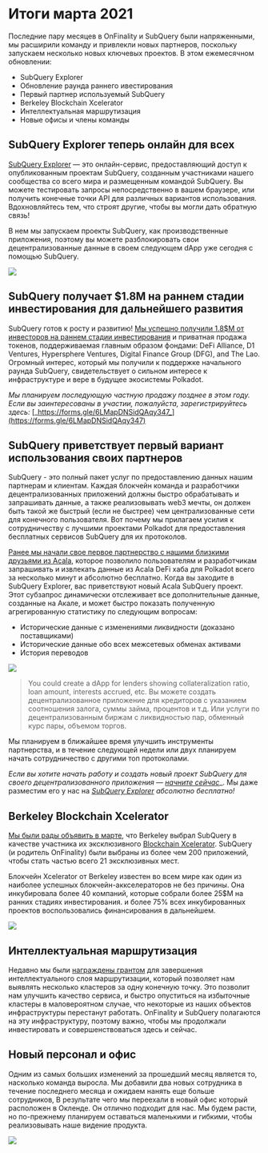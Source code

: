 # Итоги марта 2021

Последние пару месяцев в OnFinality и SubQuery были напряженными, мы расширили команду и привлекли новых партнеров, поскольку запускаем несколько новых ключевых проектов. В этом ежемесячном обновлении:

-   SubQuery Explorer
-   Обновление раунда раннего ивестирования
-   Первый партнер используемый SubQuery
-   Berkeley Blockchain Xcelerator
-   Интеллектуальная маршрутизация
-   Новые офисы и члены команды

## SubQuery Explorer теперь онлайн для всех

[SubQuery Explorer](https://explorer.subquery.network/) — это онлайн-сервис, предоставляющий доступ к опубликованным проектам SubQuery, созданным участниками нашего сообщества со всего мира и размещенным командой SubQuery. Вы можете тестировать запросы непосредственно в вашем браузере, или получить конечные точки API для различных вариантов использования. Вдохновляйтесь тем, что строят другие, чтобы вы могли дать обратную связь!

В нем мы запускаем проекты SubQuery, как производственные приложения, поэтому вы можете разблокировать свои децентрализованные данные в своем следующем dApp уже сегодня с помощью SubQuery.


![](https://miro.medium.com/max/1400/1*GE-Y6XKNOkj_MKY4ZuM5oQ.png)

## **SubQuery получает $1.8M на раннем стадии инвестирования для дальнейшего развития**

SubQuery готов к росту и развитию! [Мы успешно получили 1.8$M от инвесторов на раннем стадии инвестирования](https://subquery.medium.com/subquery-raises-1-8m-seed-round-for-future-expansion-3348c1f2a931) и приватная продажа токенов, поддерживаемая главным образом фондами: DeFi Alliance, D1 Ventures, Hypersphere Ventures, Digital Finance Group (DFG), and The Lao. Огромный интерес, который мы получили к поддержке начального раунда SubQuery, свидетельствует о сильном интересе к инфраструктуре и вере в будущее экосистемы Polkadot.

_Мы планируем последующую частную продажу позднее в этом году. Если вы заинтересованы в участии, пожалуйста, зарегистрируйтесь здесь:_ [_https://forms.gle/6LMapDNSidQAqy347_](https://forms.gle/6LMapDNSidQAqy347)

## **SubQuery приветствует первый вариант использования своих партнеров**

SubQuery - это полный пакет услуг по предоставлению данных нашим партнерам и клиентам. Каждая блокчейн команда и разработчики децентрализованных приложений должны быстро обрабатывать и запрашивать данные, а также реализовывать web3 мечты, он должен быть такой же быстрый (если не быстрее) чем централизованные сети для конечного пользователя. Вот почему мы прилагаем усилия к сотрудничеству с лучшими проектами Polkadot для предоставления бесплатных сервисов SubQuery для их протоколов.

[Ранее мы начали свое первое партнерство с нашими близкими друзьями из Acala](https://subquery.medium.com/subquery-integrates-acala-to-aggregate-and-serve-defi-data-to-polkadot-and-kusama-builders-fc9af6a7aae1), которое позволило пользователям и разработчикам запрашивать и извлекать данные из Acala DeFi хаба для Polkadot всего за несколько минут и абсолютно бесплатно. Когда вы заходите в SubQuery Explorer, вас приветствуют новый Acala SubQuery проект. Этот субзапрос динамически отслеживает все дополнительные данные, созданные на Акале, и может быстро показать полученную агрегированную статистику по следующим вопросам:

-   Исторические данные с изменениями ликвидности (доказано поставщиками)
-   Исторические данные обо всех межсетевых обменах активами
-   История переводов

![](https://miro.medium.com/max/1400/0*LOig1jNfPTuVk73D)

> You could create a dApp for lenders showing collateralization ratio, loan amount, interests accrued, etc. Вы можете создать децентрализованное приложение для кредиторов с указанием соотношения залога, суммы займа, процентов и т.д. Или услуги по децентрализованным биржам с ликвидностью пар, обменный курс пары, объемом торгов.

Мы планируем в ближайшее время улучшить инструменты партнерства, и в течение следующей недели или двух планируем начать сотрудничество с другими топ протоколами.

_Если вы хотите начать работу и создать новый проект SubQuery для своего децентрализованного приложения —_ [_начните сейчас_](https://doc.subquery.network/quickstart.html)_. Мы даже разместим его у нас на [_SubQuery Explorer_](https://subquery.medium.com/announcing-the-subquery-explorer-48c051483730) _абсолютно бесплатно!_

## **Berkeley Blockchain Xcelerator**

[Мы были рады объявить в марте](https://subquery.medium.com/subquery-joins-berkeleys-blockchain-xcelerator-7ea81f96af73), что Berkeley выбрал SubQuery в качестве участника их эксклюзивного [Blockchain Xcelerator](https://www.xcelerator.berkeley.edu/). SubQuery (и родитель OnFinality) были выбраны из более чем 200 приложений, чтобы стать частью всего 21 эксклюзивных мест.

Блокчейн Xcelerator от Berkeley известен во всем мире как один из наиболее успешных блокчейн-аккселераторов не без причины. Она инкубировала более 40 компаний, которые собрали более 25$M на ранних стадиях инвестирования. и более 75% всех инкубированных проектов воспользовались финансирования в дальнейшем.

![](https://miro.medium.com/max/1400/0*t-_mRJaTnGDQO-VI)

## **Интеллектуальная маршрутизация**

Недавно мы были [награждены грантом](https://kusama.polkassembly.io/treasury/72) для завершения интеллектуального слоя маршрутизации, который позволяет нам выявлять несколько кластеров за одну конечную точку. Это позволит нам улучшить качество сервиса, и быстро опуститься на избыточные кластеры в маловероятном случае, что некоторые из наших объектов инфраструктуры перестанут работать. OnFinality и SubQuery полагаются на эту инфраструктуру, поэтому важно, чтобы мы продолжали инвестировать и совершенствоваться здесь и сейчас.

## **Новый персонал и офис**

Одним из самых больших изменений за прошедший месяц является то, насколько команда выросла. Мы добавили два новых сотрудника в течение последнего месяца и ожидаем нанять еще больше сотрудников, В результате чего мы переехали в новый офис который расположен в Окленде. Он отлично подходит для нас. Мы будем расти, но по-прежнему планируем оставаться маленькими и гибкими, чтобы реализовывать наше видение продукта.

![](https://miro.medium.com/max/1400/1*cJZxerXHfgVGu4-7h2xw4Q.jpeg)